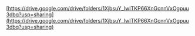 [https://drive.google.com/drive/folders/1XjbsuY_lwITKP66XnGcnnVxOgpuu3dbq?usp=sharing](https://drive.google.com/drive/folders/1XjbsuY_lwITKP66XnGcnnVxOgpuu3dbq?usp=sharing)
